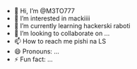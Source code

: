 - 👋 Hi, I’m @M3TO777
- 👀 I’m interested in mackiiii
- 🌱 I’m currently learning hackerski raboti
- 💞️ I’m looking to collaborate on ...
- 📫 How to reach me pishi na LS
- 😄 Pronouns: ...
- ⚡ Fun fact: ...

<!---
M3TO777/M3TO777 is a ✨ special ✨ repository because its `README.md` (this file) appears on your GitHub profile.
You can click the Preview link to take a look at your changes.
--->
